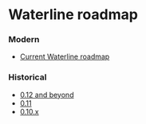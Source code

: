 # Waterline roadmap

### Modern

* [Current Waterline roadmap](http://sailsjs.com/roadmap)

### Historical
* [0.12 and beyond](https://github.com/balderdashy/waterline/milestones/WL_Next)
* [0.11](https://github.com/balderdashy/waterline/milestones/0.11)
* [0.10.x](https://github.com/balderdashy/waterline/milestones/0.10.x)

